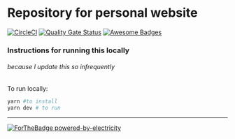 # Repository for personal website

[![CircleCI](https://circleci.com/gh/AnanaMJ/anajalba.me.svg?style=svg)](https://circleci.com/gh/AnanaMJ/anajalba.me) [![Quality Gate Status](https://sonarcloud.io/api/project_badges/measure?project=AnanaMJ_anajalba.me&metric=alert_status)](https://sonarcloud.io/dashboard?id=AnanaMJ_anajalba.me) [![Awesome Badges](https://img.shields.io/badge/badges-awesome-green.svg)](https://github.com/Naereen/badges) 

### Instructions for running this locally
###### because I update this so infrequently

To run locally:
```bash
yarn #to install
yarn dev # to run
```

---

[![ForTheBadge powered-by-electricity](http://ForTheBadge.com/images/badges/powered-by-electricity.svg)](http://ForTheBadge.com)